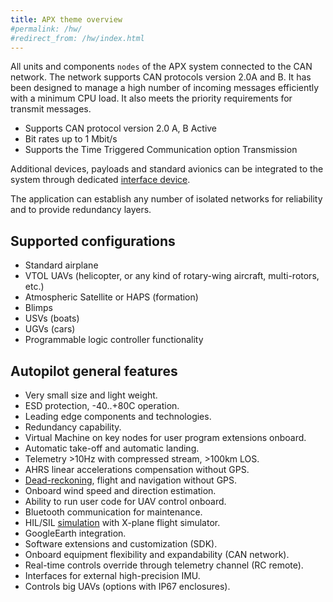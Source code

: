 ```yaml
---
title: APX theme overview
#permalink: /hw/
#redirect_from: /hw/index.html
---
```


All units and components `nodes` of the APX system connected to the CAN network. The network supports CAN protocols version 2.0A and B. It has been designed to manage a high number of incoming messages efficiently with a minimum CPU load. It also meets the priority requirements for transmit messages.

* Supports CAN protocol version 2.0 A, B Active
* Bit rates up to 1 Mbit/s
* Supports the Time Triggered Communication option Transmission

Additional devices, payloads and standard avionics can be integrated to the system through dedicated [interface device](nodes/ifc.md).

The application can establish any number of isolated networks for reliability and to provide redundancy layers.

## Supported configurations

* Standard airplane
* VTOL UAVs (helicopter, or any kind of rotary-wing aircraft, multi-rotors, etc.)
* Atmospheric Satellite or HAPS (formation)
* Blimps
* USVs (boats)
* UGVs (cars)
* Programmable logic controller functionality


## Autopilot general features

* Very small size and light weight.
* ESD protection, -40..+80C operation.
* Leading edge components and technologies.
* Redundancy capability.
* Virtual Machine on key nodes for user program extensions onboard.
* Automatic take-off and automatic landing.
* Telemetry >10Hz with compressed stream, >100km LOS.
* AHRS linear accelerations compensation without GPS.
* [Dead-reckoning](https://en.wikipedia.org/wiki/Dead_reckoning), flight and navigation without GPS.
* Onboard wind speed and direction estimation.
* Ability to run user code for UAV control onboard.
* Bluetooth communication for maintenance.
* HIL/SIL [simulation](../gcs/sim.md) with X-plane flight simulator.
* GoogleEarth integration.
* Software extensions and customization (SDK).
* Onboard equipment flexibility and expandability (CAN network).
* Real-time controls override through telemetry channel (RC remote).
* Interfaces for external high-precision IMU.
* Controls big UAVs (options with IP67 enclosures).
